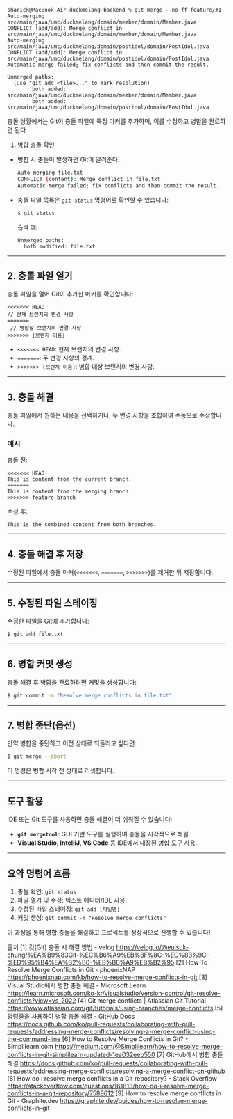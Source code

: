 
```
sharick@MacBook-Air duckmelang-backend % git merge --no-ff feature/#1
Auto-merging src/main/java/umc/duckmelang/domain/member/domain/Member.java
CONFLICT (add/add): Merge conflict in src/main/java/umc/duckmelang/domain/member/domain/Member.java
Auto-merging src/main/java/umc/duckmelang/domain/postidol/domain/PostIdol.java
CONFLICT (add/add): Merge conflict in src/main/java/umc/duckmelang/domain/postidol/domain/PostIdol.java
Automatic merge failed; fix conflicts and then commit the result.

```


```
Unmerged paths:
  (use "git add <file>..." to mark resolution)
        both added:      src/main/java/umc/duckmelang/domain/member/domain/Member.java
        both added:      src/main/java/umc/duckmelang/domain/postidol/domain/PostIdol.java

```

충돌 상황에서는 Git이 충돌 파일에 특정 마커를 추가하며, 이를 수정하고 병합을 완료하면 된다.

1. 병합 충돌 확인
- 병합 시 충돌이 발생하면 Git이 알려준다.
  ```bash
  Auto-merging file.txt
  CONFLICT (content): Merge conflict in file.txt
  Automatic merge failed; fix conflicts and then commit the result.
  ```
- 충돌 파일 목록은 `git status` 명령어로 확인할 수 있습니다:
  ```bash
  $ git status
  ```
  출력 예:
  ```text
  Unmerged paths:
    both modified: file.txt
  ```

---

## **2. 충돌 파일 열기**
충돌 파일을 열어 Git이 추가한 마커를 확인합니다:
```text
<<<<<<< HEAD
// 현재 브랜치의 변경 사항
=======
 // 병합할 브랜치의 변경 사항
>>>>>>> [브랜치 이름]
```

- `<<<<<<< HEAD`: 현재 브랜치의 변경 사항.
- `=======`: 두 변경 사항의 경계.
- `>>>>>>> [브랜치 이름]`: 병합 대상 브랜치의 변경 사항.

---

## **3. 충돌 해결**
충돌 파일에서 원하는 내용을 선택하거나, 두 변경 사항을 조합하여 수동으로 수정합니다.

### **예시**
충돌 전:
```text
<<<<<<< HEAD
This is content from the current branch.
=======
This is content from the merging branch.
>>>>>>> feature-branch
```

수정 후:
```text
This is the combined content from both branches.
```

---

## **4. 충돌 해결 후 저장**
수정된 파일에서 충돌 마커(`<<<<<<<`, `=======`, `>>>>>>>`)를 제거한 뒤 저장합니다.

---

## **5. 수정된 파일 스테이징**
수정한 파일을 Git에 추가합니다:
```bash
$ git add file.txt
```

---

## **6. 병합 커밋 생성**
충돌 해결 후 병합을 완료하려면 커밋을 생성합니다:
```bash
$ git commit -m "Resolve merge conflicts in file.txt"
```

---

## **7. 병합 중단(옵션)**
만약 병합을 중단하고 이전 상태로 되돌리고 싶다면:
```bash
$ git merge --abort
```
이 명령은 병합 시작 전 상태로 리셋합니다.

---

## **도구 활용**
IDE 또는 Git 도구를 사용하면 충돌 해결이 더 쉬워질 수 있습니다:
- **`git mergetool`**: GUI 기반 도구를 실행하여 충돌을 시각적으로 해결.
- **Visual Studio, IntelliJ, VS Code** 등 IDE에서 내장된 병합 도구 사용.

---

## 요약 명령어 흐름
1. 충돌 확인: `git status`
2. 파일 열기 및 수정: 텍스트 에디터/IDE 사용.
3. 수정된 파일 스테이징: `git add [파일명]`
4. 커밋 생성: `git commit -m "Resolve merge conflicts"`

이 과정을 통해 병합 충돌을 해결하고 프로젝트를 정상적으로 진행할 수 있습니다!

출처
[1] 깃(Git) 충돌 시 해결 방법 - velog https://velog.io/@euisuk-chung/%EA%B9%83Git-%EC%B6%A9%EB%8F%8C-%EC%8B%9C-%ED%95%B4%EA%B2%B0-%EB%B0%A9%EB%B2%95
[2] How To Resolve Merge Conflicts in Git - phoenixNAP https://phoenixnap.com/kb/how-to-resolve-merge-conflicts-in-git
[3] Visual Studio에서 병합 충돌 해결 - Microsoft Learn https://learn.microsoft.com/ko-kr/visualstudio/version-control/git-resolve-conflicts?view=vs-2022
[4] Git merge conflicts | Atlassian Git Tutorial https://www.atlassian.com/git/tutorials/using-branches/merge-conflicts
[5] 명령줄을 사용하여 병합 충돌 해결 - GitHub Docs https://docs.github.com/ko/pull-requests/collaborating-with-pull-requests/addressing-merge-conflicts/resolving-a-merge-conflict-using-the-command-line
[6] How to Resolve Merge Conflicts in Git? - Simplilearn.com https://medium.com/@Simplilearn/how-to-resolve-merge-conflicts-in-git-simplilearn-updated-1ea032eeb550
[7] GitHub에서 병합 충돌 해결 https://docs.github.com/ko/pull-requests/collaborating-with-pull-requests/addressing-merge-conflicts/resolving-a-merge-conflict-on-github
[8] How do I resolve merge conflicts in a Git repository? - Stack Overflow https://stackoverflow.com/questions/161813/how-do-i-resolve-merge-conflicts-in-a-git-repository/7589612
[9] How to resolve merge conflicts in Git - Graphite.dev https://graphite.dev/guides/how-to-resolve-merge-conflicts-in-git
